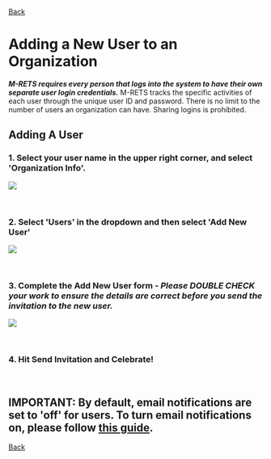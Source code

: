 [Back](https://mrets.github.io/Help/index)

# Adding a New User to an Organization

 ***M-RETS requires every person that logs into the system to have their own separate user login credentials.*** M-RETS tracks the specific activities of each user through the unique user ID and password. There is no limit to the number of users an organization can have. Sharing logins is prohibited.

## Adding A User


### 1. Select your user name in the upper right corner, and select 'Organization Info'.

![](https://github.com/mrets/photos/blob/master/adding_new_user1b.png?raw=true)

<br>

### 2. Select 'Users' in the dropdown and then select 'Add New User'

![](https://github.com/mrets/photos/blob/master/adding_new_user2b.png?raw=true)

<br>

### 3.  Complete the Add New User form - ***Please DOUBLE CHECK your work to ensure the details are correct before you send the invitation to the new user.***

![](https://github.com/mrets/photos/blob/master/adding_new_user3b.png?raw=true)

<br>

### 4. Hit Send Invitation and Celebrate!

<br>

## IMPORTANT: By default, email notifications are set to 'off' for users. To turn email notifications on, please follow [this guide](https://mrets.github.io/Help/billing_email_notifications).

[Back](https://mrets.github.io/Help/index)

